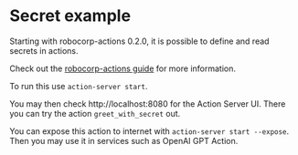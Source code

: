 # Secret example

Starting with robocorp-actions 0.2.0, it is possible to define and read secrets in actions.

Check out the [robocorp-actions guide](https://github.com/robocorp/robocorp/blob/master/action_server/docs/guides/07-secrets.md) for more information.

To run this use `action-server start`.

You may then check http://localhost:8080 for the Action Server UI.
There you can try the action `greet_with_secret` out.

You can expose this action to internet with `action-server start --expose`.
Then you may use it in services such as OpenAI GPT Action.